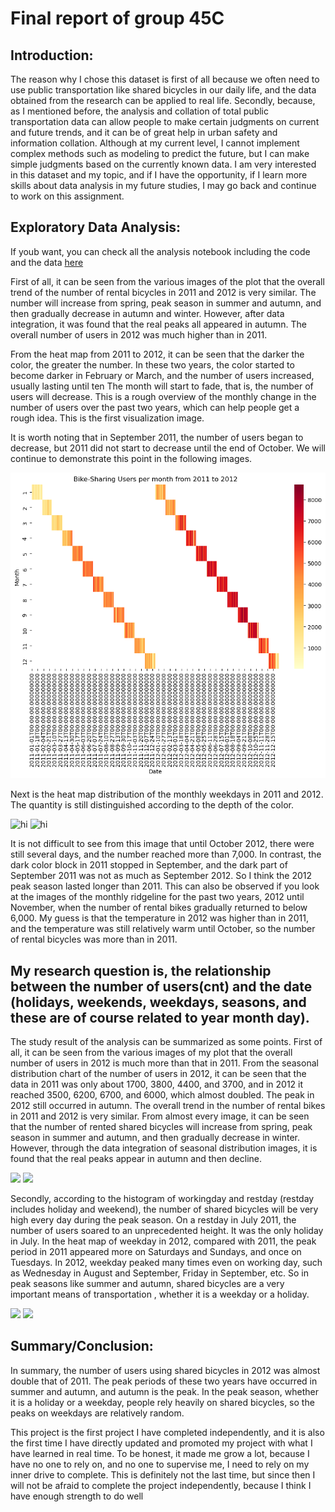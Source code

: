 # Final report of group 45C
## Introduction: 

The reason why I chose this dataset is first of all because we often need to use public transportation like shared bicycles in our daily life, and the data obtained from the research can be applied to real life. Secondly, because, as I mentioned before, the analysis and collation of total public transportation data can allow people to make certain judgments on current and future trends, and it can be of great help in urban safety and information collation. Although at my current level, I cannot implement complex methods such as modeling to predict the future, but I can make simple judgments based on the currently known data. I am very interested in this dataset and my topic, and if I have the opportunity, if I learn more skills about data analysis in my future studies, I may go back and continue to work on this assignment.

## Exploratory Data Analysis: 
If youb want, you can check all the analysis notebook including the code and the data [here](http://localhost:8888/lab/tree/analysis/analysis2.ipynb)


First of all, it can be seen from the various images of the plot that the overall trend of the number of rental bicycles in 2011 and 2012 is very similar. The number will increase from spring, peak season in summer and autumn, and then gradually decrease in autumn and winter. However, after data integration, it was found that the real peaks all appeared in autumn. The overall number of users in 2012 was much higher than in 2011.

From the heat map from 2011 to 2012, it can be seen that the darker the color, the greater the number. In these two years, the color started to become darker in February or March, and the number of users increased, usually lasting until ten The month will start to fade, that is, the number of users will decrease. This is a rough overview of the monthly change in the number of users over the past two years, which can help people get a rough idea. This is the first visualization image.

It is worth noting that in September 2011, the number of users began to decrease, but 2011 did not start to decrease until the end of October. We will continue to demonstrate this point in the following images.

![](images/heatmap2011and2012.png)


Next is the heat map distribution of the monthly weekdays in 2011 and 2012. The quantity is still distinguished according to the depth of the color.

![hi](../project-group-group45C/images/weekday2011.png)
![hi](../project-group-group45C/images/weekday2012.png)

It is not difficult to see from this image that until October 2012, there were still several days, and the number reached more than 7,000. In contrast, the dark color block in 2011 stopped in September, and the dark part of September 2011 was not as much as September 2012. So I think the 2012 peak season lasted longer than 2011. This can also be observed if you look at the images of the monthly ridgeline for the past two years, 2012 until November, when the number of rental bikes gradually returned to below 6,000. My guess is that the temperature in 2012 was higher than in 2011, and the temperature was still relatively warm until October, so the number of rental bicycles was more than in 2011.



## My research question is, the relationship between the number of users(cnt) and the date (holidays, weekends, weekdays, seasons, and these are of course related to year month day).
The study result of the analysis can be summarized as some points.
First of all, it can be seen from the various images of my plot that the overall number of users in 2012 is much more than that in 2011. From the seasonal distribution chart of the number of users in 2012, it can be seen that the data in 2011 was only about 1700, 3800, 4400, and 3700, and in 2012 it reached 3500, 6200, 6700, and 6000, which almost doubled. The peak in 2012 still occurred in autumn. The overall trend in the number of rental bikes in 2011 and 2012 is very similar. From almost every image, it can be seen that the number of rented shared bicycles will increase from spring, peak season in summer and autumn, and then gradually decrease in winter. However, through the data integration of seasonal distribution images, it is found that the real peaks appear in autumn and then decline.

![](../project-group-group45C/images/season2011.png)
![](../project-group-group45C/images/season2012.png)

Secondly, according to the histogram of workingday and restday (restday includes holiday and weekend), the number of shared bicycles will be very high every day during the peak season. On a restday in July 2011, the number of users soared to an unprecedented height. It was the only holiday in July. In the heat map of weekday in 2012, compared with 2011, the peak period in 2011 appeared more on Saturdays and Sundays, and once on Tuesdays. In 2012, weekday peaked many times even on working day, such as Wednesday in August and September, Friday in September, etc. So in peak seasons like summer and autumn, shared bicycles are a very important means of transportation , whether it is a weekday or a holiday.

![](../project-group-group45C/images/bar2011workingday.png)
![](../project-group-group45C/images/workday2012.png)





## Summary/Conclusion:
In summary, the number of users using shared bicycles in 2012 was almost double that of 2011. The peak periods of these two years have occurred in summer and autumn, and autumn is the peak. In the peak season, whether it is a holiday or a weekday, people rely heavily on shared bicycles, so the peaks on weekdays are relatively random.

This project is the first project I have completed independently, and it is also the first time I have directly updated and promoted my project with what I have learned in real time. To be honest, it made me grow a lot, because I have no one to rely on, and no one to supervise me, I need to rely on my inner drive to complete. This is definitely not the last time, but since then I will not be afraid to complete the project independently, because I think I have enough strength to do well